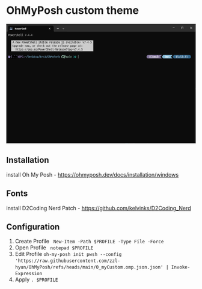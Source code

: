 # OhMyPosh custom theme

<img src="image.png">

## Installation

install Oh My Posh
    - https://ohmyposh.dev/docs/installation/windows

## Fonts

install D2Coding Nerd Patch
    - https://github.com/kelvinks/D2Coding_Nerd

## Configuration
1. Create Profile
    ``` New-Item -Path $PROFILE -Type File -Force```
2. Open Profile
    ``` notepad $PROFILE```
3. Edit Profile
    ```oh-my-posh init pwsh --config 'https://raw.githubusercontent.com/zzl-hyun/OhMyPosh/refs/heads/main/0_myCustom.omp.json.json' | Invoke-Expression```
4. Apply
    ```. $PROFILE```